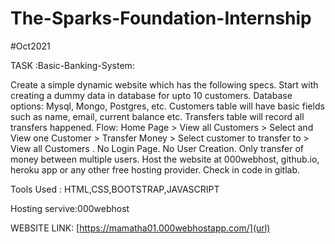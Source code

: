 # The-Sparks-Foundation-Internship 

#Oct2021

TASK :Basic-Banking-System:

Create a simple dynamic website which has the following specs.
Start with creating a dummy data in database for upto 10 customers. Database options: Mysql, Mongo, Postgres, etc. Customers table will have basic fields such as name, email, current balance etc. Transfers table will record all transfers happened.
Flow: Home Page > View all Customers > Select and View one Customer > Transfer Money > Select customer to transfer to > View all Customers .
No Login Page. No User Creation. Only transfer of money between multiple users.
Host the website at 000webhost, github.io, heroku app or any other free hosting provider. Check in code in gitlab.



Tools Used :
HTML,CSS,BOOTSTRAP,JAVASCRIPT

Hosting servive:000webhost

WEBSITE LINK:
[https://mamatha01.000webhostapp.com/](url)
